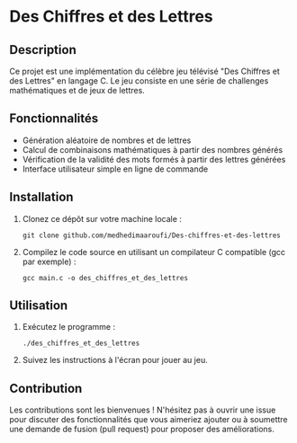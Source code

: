 # Des Chiffres et des Lettres

## Description
Ce projet est une implémentation du célèbre jeu télévisé "Des Chiffres et des Lettres" en langage C. Le jeu consiste en une série de challenges mathématiques et de jeux de lettres.

## Fonctionnalités
- Génération aléatoire de nombres et de lettres
- Calcul de combinaisons mathématiques à partir des nombres générés
- Vérification de la validité des mots formés à partir des lettres générées
- Interface utilisateur simple en ligne de commande

## Installation
1. Clonez ce dépôt sur votre machine locale :
   ```
   git clone github.com/medhedimaaroufi/Des-chiffres-et-des-lettres
   ```
2. Compilez le code source en utilisant un compilateur C compatible (gcc par exemple) :
   ```
   gcc main.c -o des_chiffres_et_des_lettres
   ```

## Utilisation
1. Exécutez le programme :
   ```
   ./des_chiffres_et_des_lettres
   ```
2. Suivez les instructions à l'écran pour jouer au jeu.

## Contribution
Les contributions sont les bienvenues ! N'hésitez pas à ouvrir une issue pour discuter des fonctionnalités que vous aimeriez ajouter ou à soumettre une demande de fusion (pull request) pour proposer des améliorations.

